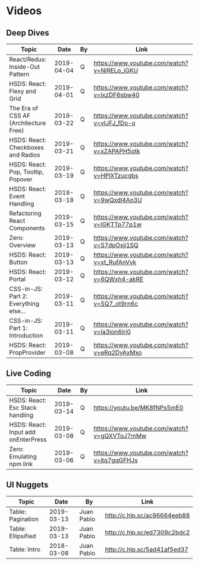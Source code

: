 # Videos

## Deep Dives

| Topic                                 | Date       | By  | Link                                        |
| ------------------------------------- | ---------- | --- | ------------------------------------------- |
| React/Redux: Inside-Out Pattern       | 2019-04-04 | Q   | https://www.youtube.com/watch?v=NlRELo_iGKU |
| HSDS: React: Flexy and Grid           | 2019-04-01 | Q   | https://www.youtube.com/watch?v=lxzDF6sbw40 |
| The Era of CSS AF (Architecture Free) | 2019-03-22 | Q   | https://www.youtube.com/watch?v=vIJFJ_fDo-o |
| HSDS: React: Checkboxes and Radios    | 2019-03-21 | Q   | https://www.youtube.com/watch?v=xZAPAPH5qtk |
| HSDS: React: Pop, Tooltip, Popover    | 2019-03-19 | Q   | https://www.youtube.com/watch?v=HPlXTzucgbs |
| HSDS: React: Event Handling           | 2019-03-18 | Q   | https://www.youtube.com/watch?v=9wQxdl4Ao3U |
| Refactoring React Components          | 2019-03-15 | Q   | https://www.youtube.com/watch?v=lGKTTp77p1w |
| Zero: Overview                        | 2019-03-13 | Q   | https://www.youtube.com/watch?v=S7dpOsji1SQ |
| HSDS: React: Button                   | 2019-03-13 | Q   | https://www.youtube.com/watch?v=xt_RufAnVvk |
| HSDS: React: Portal                   | 2019-03-12 | Q   | https://www.youtube.com/watch?v=6QWxh4-akRE |
| CSS-in-JS: Part 2: Everything else... | 2019-03-11 | Q   | https://www.youtube.com/watch?v=SQ7_ot9rn6c |
| CSS-in-JS: Part 1: Introduction       | 2019-03-11 | Q   | https://www.youtube.com/watch?v=Ia3ion6iri0 |
| HSDS: React: PropProvider             | 2019-03-08 | Q   | https://www.youtube.com/watch?v=eRq2DyAxMxo |

## Live Coding

| Topic                               | Date       | By  | Link                                        |
| ----------------------------------- | ---------- | --- | ------------------------------------------- |
| HSDS: React: Esc Stack handling     | 2019-03-14 | Q   | https://youtu.be/MK8fNPs5mE0                |
| HSDS: React: Input add onEnterPress | 2019-03-08 | Q   | https://www.youtube.com/watch?v=gQXVToJ7mMw |
| Zero: Emulating npm link            | 2019-03-06 | Q   | https://www.youtube.com/watch?v=jtq7gqGFHJs |

## UI Nuggets

| Topic              | Date       | By         | Link                         |
| ------------------ | ---------- | ---------- | ---------------------------- |
| Table: Pagination  | 2019-03-13 | Juan Pablo | http://c.hlp.sc/ac96664eeb88 |
| Table: Ellipsified | 2019-03-13 | Juan Pablo | http://c.hlp.sc/ed7309c2bdc2 |
| Table: Intro       | 2018-03-08 | Juan Pablo | http://c.hlp.sc/5ad41af5ed37 |
